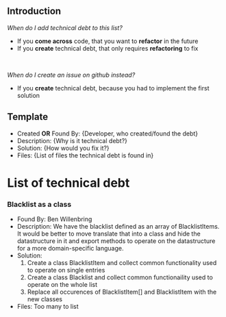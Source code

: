 ## Introduction

_When do I add technical debt to this list?_

- If you **come across** code, that you want to **refactor** in the future
- If you **create** technical debt, that only requires **refactoring** to fix

<br>

_When do I create an issue on github instead?_

- If you **create** technical debt, because you had to implement the first solution

## Template

- Created **OR** Found By: {Developer, who created/found the debt}
- Description: {Why is it technical debt?}
- Solution: {How would you fix it?}
- Files: {List of files the technical debt is found in}

# List of technical debt

### Blacklist as a class
- Found By: Ben Willenbring
- Description: We have the blacklist defined as an array of BlacklistItems.
It would be better to move translate that into a class and hide the datastructure in it
and export methods to operate on the datastructure for a more domain-specific language.
- Solution:
  1. Create a class BlacklistItem and collect common functionality used to operate on single entries
  2. Create a class Blacklist and collect common functionaility used to operate on the whole list
  3. Replace all occurences of BlacklistItem[] and BlacklistItem with the new classes
- Files: Too many to list
